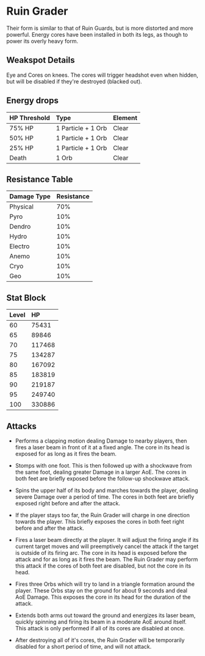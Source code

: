 # Ruin Grader

Their form is similar to that of Ruin Guards, but is more distorted and more powerful. Energy cores have been installed in both its legs, as though to power its overly heavy form.

## Weakspot Details

Eye and Cores on knees. The cores will trigger headshot even when hidden, but will be disabled if they're destroyed (blacked out).

## Energy drops

| HP Threshold | Type            | Element |
| :----------- | :-------------- | :------ |
| 75% HP       | 1 Particle + 1 Orb | Clear  |
| 50% HP       | 1 Particle + 1 Orb | Clear  |
| 25% HP       | 1 Particle + 1 Orb | Clear  |
| Death        | 1 Orb           | Clear  |

## Resistance Table

| Damage Type | Resistance |
| :---------- | :--------- |
| Physical    | 70%        |
| Pyro        | 10%        |
| Dendro      | 10%        |
| Hydro       | 10%        |
| Electro     | 10%        |
| Anemo       | 10%        |
| Cryo        | 10%        |
| Geo         | 10%        |

## Stat Block

| Level | HP     |
| :---- | :----- |
| 60    | 75431  |
| 65    | 89846  |
| 70    | 117468 |
| 75    | 134287 |
| 80    | 167092 |
| 85    | 183819 |
| 90    | 219187 |
| 95    | 249740 |
| 100   | 330886 |

## Attacks

* Performs a clapping motion dealing Damage to nearby players, then fires a laser beam in front of it at a fixed angle. The core in its head is exposed for as long as it fires the beam.

* Stomps with one foot. This is then followed up with a shockwave from the same foot, dealing greater Damage in a larger AoE. The cores in both feet are briefly exposed before the follow-up shockwave attack.

* Spins the upper half of its body and marches towards the player, dealing severe Damage over a period of time. The cores in both feet are briefly exposed right before and after the attack.

* If the player stays too far, the Ruin Grader will charge in one direction towards the player. This briefly exposes the cores in both feet right before and after the attack.

* Fires a laser beam directly at the player. It will adjust the firing angle if its current target moves and will preemptively cancel the attack if the target is outside of its firing arc. The core in its head is exposed before the attack and for as long as it fires the beam. The Ruin Grader may perform this attack if the cores of both feet are disabled, but not the core in its head.

* Fires three Orbs which will try to land in a triangle formation around the player. These Orbs stay on the ground for about 9 seconds and deal AoE Damage. This exposes the core in its head for the duration of the attack.

* Extends both arms out toward the ground and energizes its laser beam, quickly spinning and firing its beam in a moderate AoE around itself. This attack is only performed if all of its cores are disabled at once.

* After destroying all of it's cores, the Ruin Grader will be temporarily disabled for a short period of time, and will not attack.